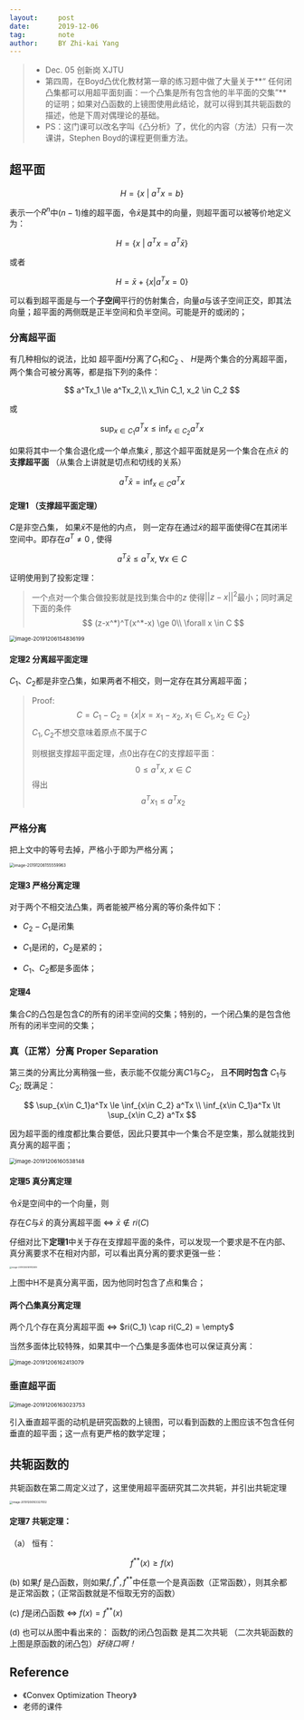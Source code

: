 ```yaml
---
layout:     post
date:       2019-12-06
tag:        note
author:     BY Zhi-kai Yang
---
```


> - Dec. 05  创新岗 XJTU
> - 第四周，在Boyd凸优化教材第一章的练习题中做了大量关于**“ 任何闭凸集都可以用超平面刻画：一个凸集是所有包含他的半平面的交集”** 的证明；如果对凸函数的上镜图使用此结论，就可以得到其共轭函数的描述，他是下周对偶理论的基础。
> - PS：这门课可以改名字叫《凸分析》了，优化的内容（方法）只有一次课讲，Stephen Boyd的课程更侧重方法。

## 超平面

$$
H = \{x\ |\ a^Tx =b\}
$$

表示一个$R^n$中$(n-1)$维的超平面，令$\bar{x}$是其中的向量，则超平面可以被等价地定义为：

$$
H = \{x\ |\ a^Tx=a^T\bar{x}\}
$$

或者

$$
H= \bar{x} + \{x |a^Tx=0 \}
$$

可以看到超平面是与一个**子空间**平行的仿射集合，向量$a$与该子空间正交，即其法向量；超平面的两侧既是正半空间和负半空间。可能是开的或闭的；

### 分离超平面

有几种相似的说法，比如 超平面$H$分离了$C_1$和$C_2$ 、 $H$是两个集合的分离超平面， 两个集合可被分离等，都是指下列的条件：

$$
a^Tx_1 \le a^Tx_2,\\ x_1\in C_1, x_2 \in C_2
$$

或

$$
\sup_{x \in C_1} a^Tx \le \inf_{x \in C_2}a^Tx
$$

如果将其中一个集合退化成一个单点集${\bar{x}}$ , 那这个超平面就是另一个集合在点$\bar{x}$ 的**支撑超平面** （从集合上讲就是切点和切线的关系）

$$
a^T\bar{x} = \inf_{x\in C}a^Tx
$$

#### 定理1 （支撑超平面定理）

$C$是非空凸集， 如果$\bar{x}$不是他的内点， 则一定存在通过$\bar{x}$的超平面使得$C$在其闭半空间中。即存在$a^T \neq 0$ , 使得 

$$
a^T\bar{x} \le a^Tx, \ \forall x \in C
$$

证明使用到了投影定理：

> 一个点对一个集合做投影就是找到集合中的$z$ 使得$||z-x||^2$最小；同时满足下面的条件
> $$
> (z-x^*)^T(x^*-x) \ge 0\\
> \forall x \in C
> $$

<img src="../../../../img/post/cvp04/image-20191206154836199.png" alt="image-20191206154836199" style="zoom:67%;" />

#### 定理2 分离超平面定理

$C_1$、$C_2$都是非空凸集，如果两者不相交，则一定存在其分离超平面；

> Proof:
> $$
> C = C_1 - C_2 = \{x|x= x_1 - x_2,\ x_1 \in C_1, x_2 \in C_2\}
> $$
> $C_1,C_2$不想交意味着原点不属于$C$
>
> 则根据支撑超平面定理，点0出存在$C$的支撑超平面：
> $$
> 0 \le a^Tx,\ x \in C
> $$
> 得出
> $$
> a^Tx_1 \le a^Tx_2
> $$

### 严格分离

把上文中的等号去掉，严格小于即为严格分离；

<img src="../../../../img/post/cvp04/image-20191206155559963.png" alt="image-20191206155559963" style="zoom:50%;" />

#### 定理3 严格分离定理

对于两个不相交法凸集，两者能被严格分离的等价条件如下：

- $C_2-C_1$是闭集

- $C_1$是闭的，$C_2$是紧的；

- $C_1、C_2$都是多面体；

#### 定理4 

集合$C$的凸包是包含$C$的所有的闭半空间的交集；特别的，一个闭凸集的是包含他所有的闭半空间的交集；

### 真（正常）分离 Proper Separation

第三类的分离比分离稍强一些，表示能不仅能分离$C1$与$C_2$， 且**不同时包含** $C_1$与$C_2$; 既满足：

$$
\sup_{x\in C_1}a^Tx \le \inf_{x\in C_2} a^Tx \\
\inf_{x\in C_1}a^Tx \lt \sup_{x\in C_2} a^Tx
$$

因为超平面的维度都比集合要低，因此只要其中一个集合不是空集，那么就能找到真分离的超平面；

<img src="../../../../img/post/cvp04/image-20191206160538148.png" alt="image-20191206160538148" style="zoom: 67%;" />

#### 定理5 真分离定理

令$\bar{x}$是空间中的一个向量，则

存在$C$与$\bar{x}$ 的真分离超平面 $\iff$  $\bar{x} \notin ri(C)$

仔细对比下**定理1**中关于存在支撑超平面的条件，可以发现一个要求是不在内部、真分离要求不在相对内部，可以看出真分离的要求更强一些：

<img src="../../../../img/post/cvp04/image-20191206161812589.png" alt="image-20191206161812589" style="zoom:25%;" />

上图中H不是真分离平面，因为他同时包含了点和集合；

#### 两个凸集真分离定理

两个几个存在真分离超平面 $\iff$  $ri(C_1) \cap ri(C_2) = \empty$

当然多面体比较特殊，如果其中一个凸集是多面体也可以保证真分离：

<img src="../../../../img/post/cvp04/post/image-20191206162413079.png" alt="image-20191206162413079" style="zoom: 67%;" />

### 垂直超平面

<img src="../../../../img/post/cvp04/image-20191206163023753.png" alt="image-20191206163023753" style="zoom:67%;" />

引入垂直超平面的动机是研究函数的上镜图，可以看到函数的上图应该不包含任何垂直的超平面；这一点有更严格的数学定理；

## 共轭函数的

共轭函数在第二周定义过了，这里使用超平面研究其二次共轭，并引出共轭定理

<img src="../../../../img/post/cvp04/image-20191206163327002.png" alt="image-20191206163327002" style="zoom: 33%;" />

#### 定理7 共轭定理：

（a） 恒有： 

$$
f^{**} (x) \ge f(x) 
$$

(b)  如果$f$ 是凸函数，则如果$f,f^*,f^{**}$中任意一个是真函数（正常函数），则其余都是正常函数；（正常函数就是不恒取无穷的函数）

(c) $f$是闭凸函数  $\iff$  $f(x) = f^{**}(x)$

(d) 也可以从图中看出来的： 函数$f$的闭凸包函数 是其二次共轭 （二次共轭函数的上图是原函数的闭凸包）*好绕口啊！*

## Reference

- 《Convex Optimization Theory》
- 老师的课件